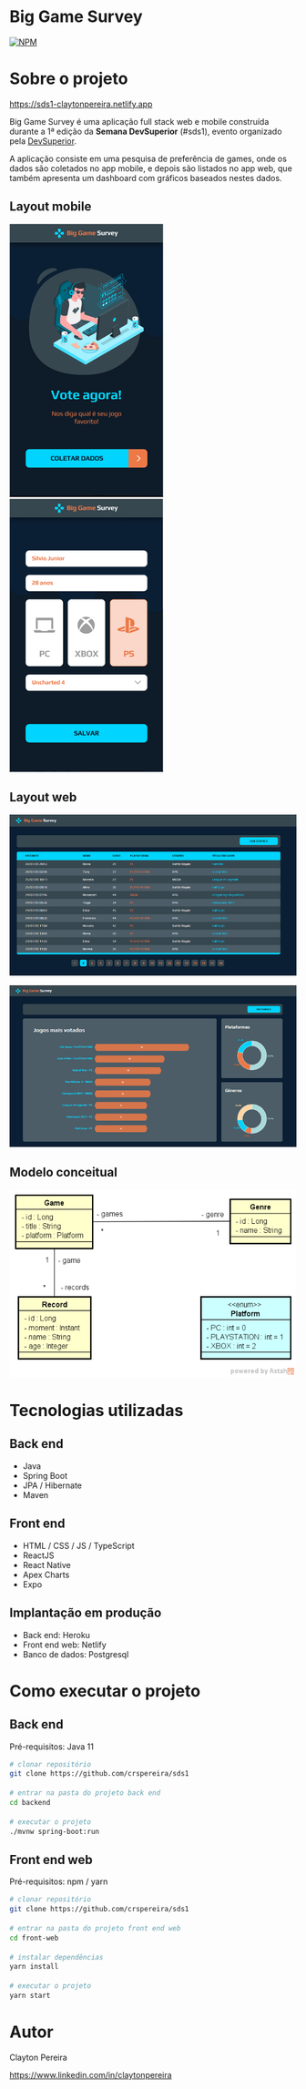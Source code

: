 # Big Game Survey 
[![NPM](https://img.shields.io/npm/l/react)](https://github.com/crspereira/sds1/blob/master/LICENSE) 

# Sobre o projeto

https://sds1-claytonpereira.netlify.app

Big Game Survey é uma aplicação full stack web e mobile construída durante a 1ª edição da **Semana DevSuperior** (#sds1), evento organizado pela [DevSuperior](https://devsuperior.com "Site da DevSuperior").

A aplicação consiste em uma pesquisa de preferência de games, onde os dados são coletados no app mobile, e depois são listados no app web, que também apresenta um dashboard com gráficos baseados nestes dados.

## Layout mobile
![Mobile 1](https://github.com/crspereira/sds1/blob/master/assets/mobile1.png) ![Mobile 2](https://github.com/crspereira/sds1/blob/master/assets/mobile2.png)

## Layout web
![Web 1](https://github.com/crspereira/sds1/blob/master/assets/web1.png)

![Web 2](https://github.com/crspereira/sds1/blob/master/assets/web2.png)

## Modelo conceitual
![Modelo Conceitual](https://github.com/crspereira/sds1/blob/master/assets/modelo-conceitual.png)

# Tecnologias utilizadas
## Back end
- Java
- Spring Boot
- JPA / Hibernate
- Maven
## Front end
- HTML / CSS / JS / TypeScript
- ReactJS
- React Native
- Apex Charts
- Expo
## Implantação em produção
- Back end: Heroku
- Front end web: Netlify
- Banco de dados: Postgresql

# Como executar o projeto

## Back end
Pré-requisitos: Java 11

```bash
# clonar repositório
git clone https://github.com/crspereira/sds1

# entrar na pasta do projeto back end
cd backend

# executar o projeto
./mvnw spring-boot:run
```

## Front end web
Pré-requisitos: npm / yarn

```bash
# clonar repositório
git clone https://github.com/crspereira/sds1

# entrar na pasta do projeto front end web
cd front-web

# instalar dependências
yarn install

# executar o projeto
yarn start
```

# Autor

Clayton Pereira

https://www.linkedin.com/in/claytonpereira

